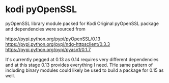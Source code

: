 kodi pyOpenSSL
============

pyOpenSSL library module packed for Kodi
Original pyOpenSSL package and dependencies were sourced from 

https://pypi.python.org/pypi/pyOpenSSL/0.13
https://pypi.python.org/pypi/ndg-httpsclient/0.3.3
https://pypi.python.org/pypi/pyasn1/0.1.7

It's currently pegged at 0.13 as 0.14 requires very different dependencies and at this stage 0.13 provides everything I need.
THe same pattern of including binary modules could likely be used to build a package for 0.15 as well.